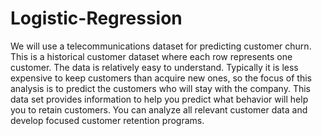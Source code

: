 # Logistic-Regression
We will use a telecommunications dataset for predicting customer churn. This is a historical customer dataset where each row represents one customer. The data is relatively easy to understand. Typically it is less expensive to keep customers than acquire new ones, so the focus of this analysis is to predict the customers who will stay with the company. This data set provides information to help you predict what behavior will help you to retain customers. You can analyze all relevant customer data and develop focused customer retention programs.
